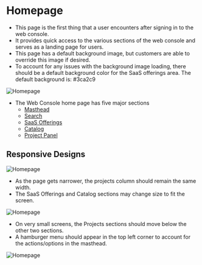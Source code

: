 # Homepage

- This page is the first thing that a user encounters after signing in to the web console.
- It provides quick access to the various sections of the web console and serves as a landing page for users.
- This page has a default background image, but customers are able to override this image if desired.
- To account for any issues with the background image loading, there should be a default background color for the SaaS offerings area. The default background is: #3ca2c9


![Homepage](img/overview-01.png)
- The Web Console home page has five major sections
	- [Masthead](http://openshift.github.io/openshift-origin-design/web-console/4-patterns/masthead)
	- [Search](http://openshift.github.io/openshift-origin-design/web-console/1-homepage/search)
	- [SaaS Offerings](http://openshift.github.io/openshift-origin-design/web-console/1-homepage/offerings)
	- [Catalog](http://openshift.github.io/openshift-origin-design/web-console/1-homepage/catalog)
	- [Project Panel](http://openshift.github.io/openshift-origin-design/web-console/1-homepage/project-panel)

## Responsive Designs

![Homepage](img/overview-02.png)
- As the page gets narrower, the projects column should remain the same width.
- The SaaS Offerings and Catalog sections may change size to fit the screen.

![Homepage](img/overview-03.png)
- On very small screens, the Projects sections should move below the other two sections.
- A hamburger menu should appear in the top left corner to account for the actions/options in the masthead.

![Homepage](img/Mobile-V2.png)
